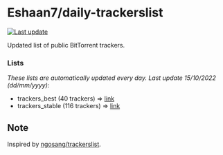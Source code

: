 
# Eshaan7/daily-trackerslist 

[![Last update](https://img.shields.io/badge/Last%20update-15/10/2022-blue.svg)](#)

Updated list of public BitTorrent trackers.

### Lists
*These lists are automatically updated every day. Last update 15/10/2022 (_dd/mm/yyyy_):*

* trackers_best (40 trackers) => [link](https://raw.githubusercontent.com/eshaan7/daily-trackerslist/master/trackers_best.txt)
* trackers_stable (116 trackers) => [link](https://raw.githubusercontent.com/eshaan7/daily-trackerslist/master/trackers_stable.txt)

## Note

Inspired by [ngosang/trackerslist](https://github.com/ngosang/trackerslist).
